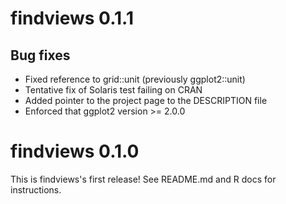 # findviews 0.1.1

## Bug fixes
- Fixed reference to grid::unit (previously ggplot2::unit)
- Tentative fix of Solaris test failing on CRAN
- Added pointer to the project page to the DESCRIPTION file
- Enforced that ggplot2 version >= 2.0.0

# findviews 0.1.0

This is findviews's first release! See README.md and R docs for instructions.

